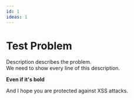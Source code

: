 ```yaml
---
id: 1
ideas: 1
---
```

# Test Problem

Description describes the problem.  
We need to show every line of this description.  

**Even if it's bold**  

And I hope you are protected against XSS attacks.  

<script>javascript:alert("oops")</script>  
  